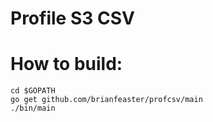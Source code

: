 # Profile S3 CSV

# How to build:

```
cd $GOPATH
go get github.com/brianfeaster/profcsv/main
./bin/main
```
